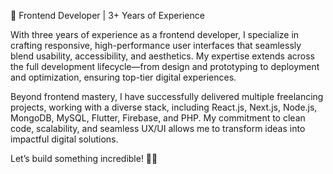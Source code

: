 🚀 Frontend Developer | 3+ Years of Experience

With three years of experience as a frontend developer, I specialize in crafting responsive, high-performance user interfaces that seamlessly blend usability, accessibility, and aesthetics. My expertise extends across the full development lifecycle—from design and prototyping to deployment and optimization, ensuring top-tier digital experiences.

Beyond frontend mastery, I have successfully delivered multiple freelancing projects, working with a diverse stack, including React.js, Next.js, Node.js, MongoDB, MySQL, Flutter, Firebase, and PHP. My commitment to clean code, scalability, and seamless UX/UI allows me to transform ideas into impactful digital solutions.

Let’s build something incredible! 🚀✨
